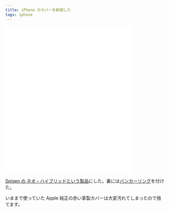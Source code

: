```yaml
---
title: iPhone のカバーを新調した
tags: iphone
---
```


<iframe class="instagram" src="//instagram.com/p/khV6r-kN9C/embed/" width="400" height="464" frameborder="0" scrolling="no" allowtransparency="true"></iframe>

[Spigen の ネオ・ハイブリッドという製品](http://www.amazon.co.jp/exec/obidos/ASIN/B00D94RHOG/mrknjp-22/ref=nosim)にした。裏には[バンカーリング](http://www.amazon.co.jp/exec/obidos/ASIN/B009GETF2A/mrknjp-22/ref=nosim)を付けた。

いままで使っていた Apple 純正の赤い革製カバーは大変汚れてしまったので捨てます。
